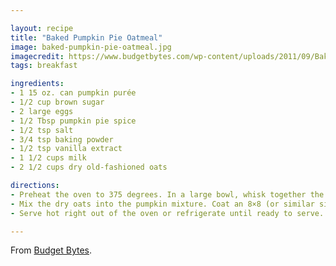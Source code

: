 ```yaml
---

layout: recipe
title: "Baked Pumpkin Pie Oatmeal"
image: baked-pumpkin-pie-oatmeal.jpg
imagecredit: https://www.budgetbytes.com/wp-content/uploads/2011/09/Baked-Pumpkin-Pie-Oatmeal-text.jpg
tags: breakfast

ingredients:
- 1 15 oz. can pumpkin purée
- 1/2 cup brown sugar
- 2 large eggs
- 1/2 Tbsp pumpkin pie spice
- 1/2 tsp salt
- 3/4 tsp baking powder
- 1/2 tsp vanilla extract
- 1 1/2 cups milk
- 2 1/2 cups dry old-fashioned oats

directions:
- Preheat the oven to 375 degrees. In a large bowl, whisk together the pumpkin purée, brown sugar, eggs, vanilla, pumpkin pie spice, salt, and baking powder until smooth. Whisk in the milk.
- Mix the dry oats into the pumpkin mixture. Coat an 8×8 (or similar sized) baking dish with non-stick spray. Pour in the pumpkin oat mixture. Bake in the preheated oven for 45 minutes, or until the center no longer looks wet and the edges are lightly golden brown.
- Serve hot right out of the oven or refrigerate until ready to serve. Can be eaten cold or reheated. Top with milk, maple syrup, whipped cream, or nuts.

---
```


From [Budget Bytes](https://www.budgetbytes.com/baked-pumpkin-pie-oatmeal/).
